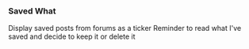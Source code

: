 ### Saved What

Display saved posts from forums as a ticker
Reminder to read what I've saved and decide to keep it or delete it
